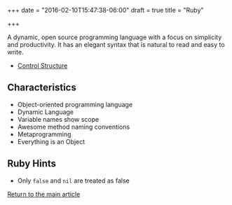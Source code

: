+++
date = "2016-02-10T15:47:38-06:00"
draft = true
title = "Ruby"

+++

A dynamic, open source programming language with a focus on simplicity and productivity. It has an elegant syntax that is natural to read and easy to write.

* [Control Structure](/techtalk/ruby_control_structure)

## Characteristics

* Object-oriented programming language
* Dynamic Language
* Variable names show scope
* Awesome method naming conventions
* Metaprogramming
* Everything is an Object

## Ruby Hints

* Only `false` and `nil` are treated as false


[Return to the main article](/techtalk/techtalks)

